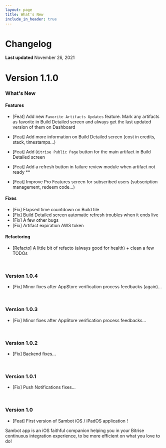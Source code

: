 ```yaml
---
layout: page
title: What's New
include_in_header: true
---
```


# Changelog
**Last updated** November 26, 2021

# **Version 1.1.0**
### What's New

#### Features
- [Feat] Add new `Favorite Artifacts Updates` feature. Mark any artifacts as favorite in Build Detailed screen and always get the last updated version of them on Dashboard 

- [Feat] Add more information on Build Detailed screen (cost in credits, stack, timestamps...)
- [Feat] Add `Bitrise Public Page` button for the main artifact in Build Detailed screen 
- [Feat] Add a refresh button in failure review module when artifact not ready **
- [Feat] Improve Pro Features screen for subscribed users (subscription management, redeem code...)

#### Fixes
- [Fix] Elapsed time countdown on Build tile
- [Fix] Build Detailed screen automatic refresh troubles when it ends live
- [Fix] A few other bugs
- [Fix] Artifact expiration AWS token

#### Refactoring
- [Refacto] A little bit of refacto (always good for health) + clean a few TODOs

<br>


### **Version 1.0.4**
- [Fix] Minor fixes after AppStore verification process feedbacks (again)...

<br>


### **Version 1.0.3**
- [Fix] Minor fixes after AppStore verification process feedbacks...

<br>

### **Version 1.0.2**
- [Fix] Backend fixes...

<br>

### **Version 1.0.1**
- [Fix] Push Notifications fixes...

<br>

### **Version 1.0**
- [Feat] First version of Sambot iOS / iPadOS application ! 

Sambot app is an iOS faithful companion helping you in your Bitrise continuous integration experience, to be more efficient on what you love to do!